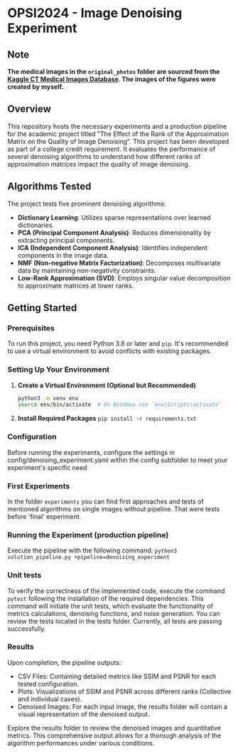 # OPSI2024 - Image Denoising Experiment

## **Note**
**The medical images in the `original_photos` folder are sourced from the [Kaggle CT Medical Images Database](https://www.kaggle.com/datasets/kmader/siim-medical-images?resource=download). The images of the figures were created by myself.**

## Overview
This repository hosts the necessary experiments and a production pipeline for the academic project titled "The Effect of the Rank of the Approximation Matrix on the Quality of Image Denoising". This project has been developed as part of a college credit requirement. It evaluates the performance of several denoising algorithms to understand how different ranks of approximation matrices impact the quality of image denoising.

## Algorithms Tested
The project tests five prominent denoising algorithms:
- **Dictionary Learning**: Utilizes sparse representations over learned dictionaries.
- **PCA (Principal Component Analysis)**: Reduces dimensionality by extracting principal components.
- **ICA (Independent Component Analysis)**: Identifies independent components in the image data.
- **NMF (Non-negative Matrix Factorization)**: Decomposes multivariate data by maintaining non-negativity constraints.
- **Low-Rank Approximation (SVD)**: Employs singular value decomposition to approximate matrices at lower ranks.

## Getting Started

### Prerequisites
To run this project, you need Python 3.8 or later and `pip`. It's recommended to use a virtual environment to avoid conflicts with existing packages.

### Setting Up Your Environment
1. **Create a Virtual Environment (Optional but Recommended)**
   ```bash
   python3 -m venv env
   source env/bin/activate  # On Windows use `env\Scripts\activate`
   ```
2. **Install Required Packages**
    ```pip install -r requirements.txt```

### Configuration
Before running the experiments, configure the settings in config/denoising_experiment.yaml within the config subfolder to meet your experiment's specific need

### First Experiments

In the folder ```experiments``` you can find first approaches and tests of mentioned algorithms on single images without pipeline. That were tests before 'final' experiment.

### Running the Experiment (production pipeline)
Execute the pipeline with the following command:
```python3 solution_pipeline.py +pipeline=denoising_experiment```

### Unit tests

To verify the correctness of the implemented code, execute the command ```pytest``` following the installation of the required dependencies. This command will initiate the unit tests, which evaluate the functionality of metrics calculations, denoising functions, and noise generation. You can review the tests located in the tests folder. Currently, all tests are passing successfully.

### Results
Upon completion, the pipeline outputs:

- CSV Files: Containing detailed metrics like SSIM and PSNR for each tested configuration.
- Plots: Visualizations of SSIM and PSNR across different ranks (Collective and individual cases).
- Denoised Images: For each input image, the results folder will contain a visual representation of the denoised output.

Explore the results folder to review the denoised images and quantitative metrics. This comprehensive output allows for a thorough analysis of the algorithm performances under various conditions.
